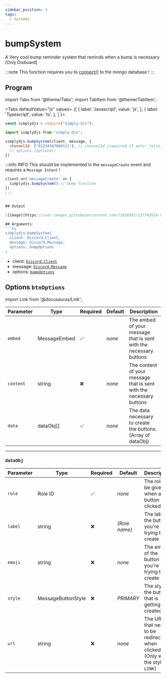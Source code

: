 ```yaml
---
sidebar_position: 3
tags:
  - Systems
---
```


# bumpSystem

A Very cool bump reminder system that reminds when a bump is necessary
[Only Disboard]

:::note
This function requires you to [connect()](/docs/General/connect) to the mongo database !
:::

## Program

import Tabs from '@theme/Tabs';
import TabItem from '@theme/TabItem';

<Tabs
  defaultValue="js"
  values= {[
    { label: 'Javascript', value: 'js', },
    { label: 'Typescript', value: 'ts', },
  ]
}>
<TabItem value="js">

```js
const simplydjs = require("simply-djs");
```

</TabItem>

<TabItem value="ts">

```ts
import simplydjs from "simply-djs";
```

</TabItem>

</Tabs>

```js
simplydjs.bumpSystem(client, message, {
  channelId: ["01234567890123"], // channelId (required if auto: false)
  // options (optional)
})
```


:::info INFO
This should be implemented in the `messageCreate` event and requires a `Message Intent` !

```js
client.on('messageCreate' => {
  simplydjs.bumpSystem() // bump function
})
:::


## Output

![image](https://user-images.githubusercontent.com/71836991/137742616-05fc1330-aeef-4f40-9031-1d81e93ff705.png)

## Arguments:
```ts
simplydjs.bumpSystem(
  client: Discord.Client,
  message: Discord.Message,
  options: bumpOptions
)
```

- client: [`Discord.Client`](https://discord.js.org/#/docs/discord.js/stable/class/Client)
- message: [`Discord.Message`](https://discord.js.org/#/docs/discord.js/stable/class/Message)
- options: [`bumpOptions`](#options-bumpoptions)

## Options `btnOptions`

import Link from '@docusaurus/Link';

| Parameter | Type | Required | Default    | Description |
| --------- | ----- | -------- | -------- | ---------- |
| `embed` | <Link to="https://discord.js.org/#/docs/discord.js/stable/class/MessageEmbed">MessageEmbed</Link>       | ✅        | _none_     | The embed of your message that is sent with the necessary buttons |
| `content` | <Link to="https://developer.mozilla.org/en-US/docs/Web/JavaScript/Reference/Global_Objects/String">string</Link>       | ❌        | _none_     | The content of your message that is sent with the necessary buttons |
| `data` | <Link to="#dataobj">dataObj[]</Link>       | ✅        | _none_     | The data necessary to create the buttons. (Array of <Link to="#dataobj">dataObj</Link>) |

-------------

### `dataObj`

| Parameter | Type | Required | Default    | Description |
| --------- | ----- | -------- | -------- | ---------- |
| `role` | <Link to="https://developer.mozilla.org/en-US/docs/Web/JavaScript/Reference/Global_Objects/String">Role ID</Link>       | ✅        | _none_     | The role to be given when a button is clicked |
| `label` | <Link to="https://developer.mozilla.org/en-US/docs/Web/JavaScript/Reference/Global_Objects/String">string</Link> | ❌        | _{Role name}_  | The label of the button you're trying to create |
| `emoji` | <Link to="https://developer.mozilla.org/en-US/docs/Web/JavaScript/Reference/Global_Objects/String">string</Link> | ❌        | _none_  | The emoji of the button you're trying to create |
| `style` | <Link to="https://discord.js.org/#/docs/discord.js/stable/typedef/MessageButtonStyle">MessageButtonStyle</Link> | ❌ | _PRIMARY_  | The style of the button that is getting created.  |
| `url` | <Link to="https://developer.mozilla.org/en-US/docs/Web/JavaScript/Reference/Global_Objects/String">string</Link> | ❌        | _none_  | The URL that needs to be redirected when clicked (Only when the style is `LINK`) |